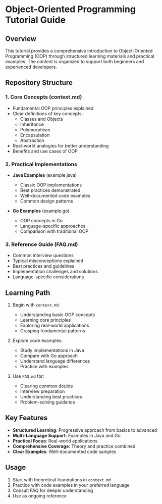# Object-Oriented Programming Tutorial Guide

## Overview
This tutorial provides a comprehensive introduction to Object-Oriented Programming (OOP) through structured learning materials and practical examples. The content is organized to support both beginners and experienced developers.

## Repository Structure

### 1. Core Concepts (context.md)
- Fundamental OOP principles explained
- Clear definitions of key concepts:
  - Classes and Objects
  - Inheritance
  - Polymorphism
  - Encapsulation
  - Abstraction
- Real-world analogies for better understanding
- Benefits and use cases of OOP

### 2. Practical Implementations
- **Java Examples** (example.java)
  - Classic OOP implementations
  - Best practices demonstrated
  - Well-documented code examples
  - Common design patterns

- **Go Examples** (example.go)
  - OOP concepts in Go
  - Language-specific approaches
  - Comparison with traditional OOP

### 3. Reference Guide (FAQ.md)
- Common interview questions
- Typical misconceptions explained
- Best practices and guidelines
- Implementation challenges and solutions
- Language-specific considerations

## Learning Path

1. Begin with `context.md`:
   - Understanding basic OOP concepts
   - Learning core principles
   - Exploring real-world applications
   - Grasping fundamental patterns

2. Explore code examples:
   - Study implementations in Java
   - Compare with Go approach
   - Understand language differences
   - Practice with examples

3. Use `FAQ.md` for:
   - Clearing common doubts
   - Interview preparation
   - Understanding best practices
   - Problem-solving guidance

## Key Features

- **Structured Learning**: Progressive approach from basics to advanced
- **Multi-Language Support**: Examples in Java and Go
- **Practical Focus**: Real-world applications
- **Comprehensive Coverage**: Theory and practice combined
- **Clear Examples**: Well-documented code samples

## Usage

1. Start with theoretical foundations in `context.md`
2. Practice with code examples in your preferred language
3. Consult FAQ for deeper understanding
4. Use as ongoing reference